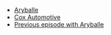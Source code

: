 - [Aryballe](https://aryballe.com/)
- [Cox Automotive](https://www.coxautoinc.com/)
- [Previous episode with Aryballe](https://practicalai.fm/120)